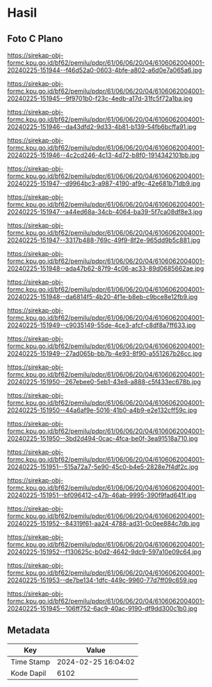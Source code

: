 # Hasil

## Foto C Plano

https://sirekap-obj-formc.kpu.go.id/bf62/pemilu/pdpr/61/06/06/20/04/6106062004001-20240225-151944--f46d52a0-0603-4bfe-a802-a6d0e7a065a6.jpg

https://sirekap-obj-formc.kpu.go.id/bf62/pemilu/pdpr/61/06/06/20/04/6106062004001-20240225-151945--9f9701b0-f23c-4edb-a17d-31fc5f72a1ba.jpg

https://sirekap-obj-formc.kpu.go.id/bf62/pemilu/pdpr/61/06/06/20/04/6106062004001-20240225-151946--da43dfd2-9d33-4b81-b139-54fb6bcffa91.jpg

https://sirekap-obj-formc.kpu.go.id/bf62/pemilu/pdpr/61/06/06/20/04/6106062004001-20240225-151946--4c2cd246-4c13-4d72-b8f0-1914342101bb.jpg

https://sirekap-obj-formc.kpu.go.id/bf62/pemilu/pdpr/61/06/06/20/04/6106062004001-20240225-151947--d9964bc3-a987-4190-af9c-42e681b71db9.jpg

https://sirekap-obj-formc.kpu.go.id/bf62/pemilu/pdpr/61/06/06/20/04/6106062004001-20240225-151947--a44ed68a-34cb-4064-ba39-5f7ca08df8e3.jpg

https://sirekap-obj-formc.kpu.go.id/bf62/pemilu/pdpr/61/06/06/20/04/6106062004001-20240225-151947--3317b488-769c-49f9-8f2e-965dd9b5c881.jpg

https://sirekap-obj-formc.kpu.go.id/bf62/pemilu/pdpr/61/06/06/20/04/6106062004001-20240225-151948--ada47b62-87f9-4c06-ac33-89d0685662ae.jpg

https://sirekap-obj-formc.kpu.go.id/bf62/pemilu/pdpr/61/06/06/20/04/6106062004001-20240225-151948--da6814f5-4b20-4f1e-b8eb-c9bce8e12fb9.jpg

https://sirekap-obj-formc.kpu.go.id/bf62/pemilu/pdpr/61/06/06/20/04/6106062004001-20240225-151949--c9035149-55de-4ce3-afcf-c8df8a7ff633.jpg

https://sirekap-obj-formc.kpu.go.id/bf62/pemilu/pdpr/61/06/06/20/04/6106062004001-20240225-151949--27ad065b-bb7b-4e93-8f90-a551267b26cc.jpg

https://sirekap-obj-formc.kpu.go.id/bf62/pemilu/pdpr/61/06/06/20/04/6106062004001-20240225-151950--267ebee0-5eb1-43e8-a888-c5f433ec678b.jpg

https://sirekap-obj-formc.kpu.go.id/bf62/pemilu/pdpr/61/06/06/20/04/6106062004001-20240225-151950--44a6af9e-5016-41b0-a4b9-e2e132cff59c.jpg

https://sirekap-obj-formc.kpu.go.id/bf62/pemilu/pdpr/61/06/06/20/04/6106062004001-20240225-151950--3bd2d494-0cac-4fca-be0f-3ea91518a710.jpg

https://sirekap-obj-formc.kpu.go.id/bf62/pemilu/pdpr/61/06/06/20/04/6106062004001-20240225-151951--515a72a7-5e90-45c0-b4e5-2828e7f4df2c.jpg

https://sirekap-obj-formc.kpu.go.id/bf62/pemilu/pdpr/61/06/06/20/04/6106062004001-20240225-151951--bf096412-c47b-46ab-9995-390f9fad641f.jpg

https://sirekap-obj-formc.kpu.go.id/bf62/pemilu/pdpr/61/06/06/20/04/6106062004001-20240225-151952--84319f61-aa24-4788-ad31-0c0ee884c7db.jpg

https://sirekap-obj-formc.kpu.go.id/bf62/pemilu/pdpr/61/06/06/20/04/6106062004001-20240225-151952--f130625c-b0d2-4642-9dc9-597a10e09c64.jpg

https://sirekap-obj-formc.kpu.go.id/bf62/pemilu/pdpr/61/06/06/20/04/6106062004001-20240225-151953--de7be134-1dfc-449c-9960-77d7ff09c659.jpg

https://sirekap-obj-formc.kpu.go.id/bf62/pemilu/pdpr/61/06/06/20/04/6106062004001-20240225-151945--106ff752-6ac9-40ac-9190-df9dd300c1b0.jpg


## Metadata

| Key        | Value               |
| ---------- | ------------------- |
| Time Stamp | 2024-02-25 16:04:02 |
| Kode Dapil | 6102                |



